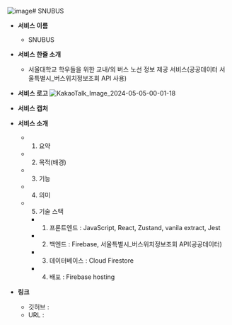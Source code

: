 ![image](https://github.com/hoooooojjjj/SNUBUS/assets/115417640/cca7f830-1def-46d2-be67-3d79ae288717)# SNUBUS

- **서비스 이름**
    - SNUBUS
 
- **서비스 한줄 소개**
    - 서울대학교 학우들을 위한 교내/외 버스 노선 정보 제공 서비스(공공데이터 서울특별시_버스위치정보조회 API 사용)

- **서비스 로고**
    ![KakaoTalk_Image_2024-05-05-00-01-18](https://github.com/hoooooojjjj/SNUBUS/assets/115417640/8f3802f9-7d6e-4e4d-9b01-4faeab7d2ade)

- **서비스 캡처**
  

- **서비스 소개**
    
    - 1. 요약
    - 2. 목적(배경)
    - 3. 기능
    - 4. 의미
    - 5. 기술 스택
      - 1. 프론트엔드 : JavaScript, React, Zustand, vanila extract, Jest
      - 2. 백엔드 : Firebase, 서울특별시_버스위치정보조회 API(공공데이터)
      - 3. 데이터베이스 :  Cloud Firestore
      - 4. 배포 : Firebase hosting
    
- **링크**
    - 깃허브 : 
    - URL : 
